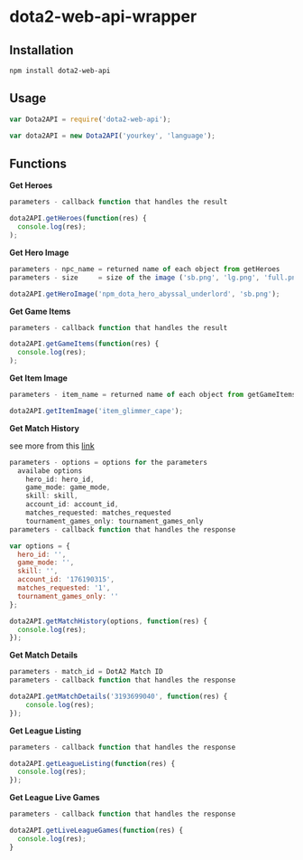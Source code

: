 # dota2-web-api-wrapper

## Installation
  `npm install dota2-web-api`

## Usage
  ```javascript
  var Dota2API = require('dota2-web-api');
  
  var dota2API = new Dota2API('yourkey', 'language');
  ```
  
## Functions
  
  **Get Heroes** 
  
  ```javascript
  parameters - callback function that handles the result
  
  dota2API.getHeroes(function(res) {
    console.log(res);
  );
  ```
  
  **Get Hero Image**
  
  ```javascript
  parameters - npc_name = returned name of each object from getHeroes
  parameters - size     = size of the image ('sb.png', 'lg.png', 'full.png', 'vert.jpg')
  
  dota2API.getHeroImage('npm_dota_hero_abyssal_underlord', 'sb.png');
  ```
  
  **Get Game Items**
  
  ```javascript
  parameters - callback function that handles the result
  
  dota2API.getGameItems(function(res) {
    console.log(res);
  );
  ```
  
  **Get Item Image**
  
  ```javascript
  parameters - item_name = returned name of each object from getGameItems
  
  dota2API.getItemImage('item_glimmer_cape');
  ```
  
  **Get Match History**
  
  see more from this [link](https://wiki.teamfortress.com/wiki/WebAPI/GetMatchHistory)
  
  ```javascript
  parameters - options = options for the parameters
    availabe options
      hero_id: hero_id,
      game_mode: game_mode,
      skill: skill,
      account_id: account_id,
      matches_requested: matches_requested
      tournament_games_only: tournament_games_only
  parameters - callback function that handles the response
  
  var options = {
    hero_id: '',
    game_mode: '',
    skill: '',
    account_id: '176190315',
    matches_requested: '1',
    tournament_games_only: ''
  };
  
  dota2API.getMatchHistory(options, function(res) {
    console.log(res);
  });
  ```
  
  **Get Match Details**
  
  ```javascript
  parameters - match_id = DotA2 Match ID
  parameters - callback function that handles the response
  
  dota2API.getMatchDetails('3193699040', function(res) {
	  console.log(res);
  });
  ```
  
  **Get League Listing**
  
  ```javascript
  parameters - callback function that handles the response
  
  dota2API.getLeagueListing(function(res) {
    console.log(res);
  });
  ```
  
  **Get League Live Games**
  
  ```javascript
  parameters - callback function that handles the response
  
  dota2API.getLiveLeagueGames(function(res) {
    console.log(res);
  }
  ```
  
  
